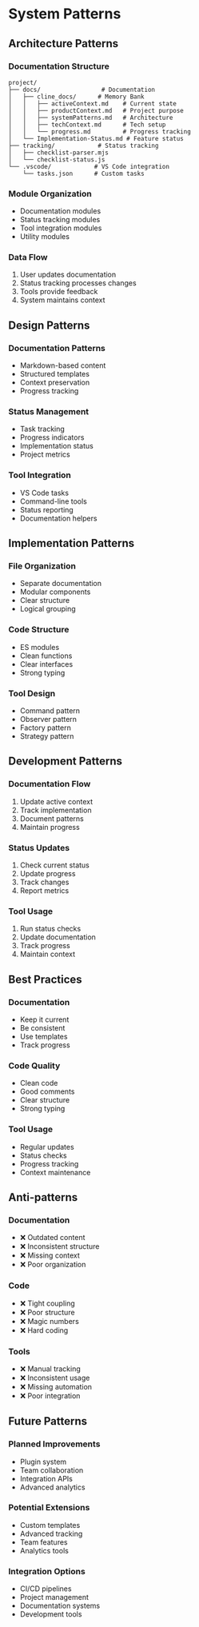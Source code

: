 # System Patterns

## Architecture Patterns

### Documentation Structure
```
project/
├── docs/                 # Documentation
│   ├── cline_docs/      # Memory Bank
│   │   ├── activeContext.md    # Current state
│   │   ├── productContext.md   # Project purpose
│   │   ├── systemPatterns.md   # Architecture
│   │   ├── techContext.md      # Tech setup
│   │   └── progress.md         # Progress tracking
│   └── Implementation-Status.md # Feature status
├── tracking/            # Status tracking
│   ├── checklist-parser.mjs
│   └── checklist-status.js
└── .vscode/            # VS Code integration
    └── tasks.json      # Custom tasks
```

### Module Organization
- Documentation modules
- Status tracking modules
- Tool integration modules
- Utility modules

### Data Flow
1. User updates documentation
2. Status tracking processes changes
3. Tools provide feedback
4. System maintains context

## Design Patterns

### Documentation Patterns
- Markdown-based content
- Structured templates
- Context preservation
- Progress tracking

### Status Management
- Task tracking
- Progress indicators
- Implementation status
- Project metrics

### Tool Integration
- VS Code tasks
- Command-line tools
- Status reporting
- Documentation helpers

## Implementation Patterns

### File Organization
- Separate documentation
- Modular components
- Clear structure
- Logical grouping

### Code Structure
- ES modules
- Clean functions
- Clear interfaces
- Strong typing

### Tool Design
- Command pattern
- Observer pattern
- Factory pattern
- Strategy pattern

## Development Patterns

### Documentation Flow
1. Update active context
2. Track implementation
3. Document patterns
4. Maintain progress

### Status Updates
1. Check current status
2. Update progress
3. Track changes
4. Report metrics

### Tool Usage
1. Run status checks
2. Update documentation
3. Track progress
4. Maintain context

## Best Practices

### Documentation
- Keep it current
- Be consistent
- Use templates
- Track progress

### Code Quality
- Clean code
- Good comments
- Clear structure
- Strong typing

### Tool Usage
- Regular updates
- Status checks
- Progress tracking
- Context maintenance

## Anti-patterns

### Documentation
- ❌ Outdated content
- ❌ Inconsistent structure
- ❌ Missing context
- ❌ Poor organization

### Code
- ❌ Tight coupling
- ❌ Poor structure
- ❌ Magic numbers
- ❌ Hard coding

### Tools
- ❌ Manual tracking
- ❌ Inconsistent usage
- ❌ Missing automation
- ❌ Poor integration

## Future Patterns

### Planned Improvements
- Plugin system
- Team collaboration
- Integration APIs
- Advanced analytics

### Potential Extensions
- Custom templates
- Advanced tracking
- Team features
- Analytics tools

### Integration Options
- CI/CD pipelines
- Project management
- Documentation systems
- Development tools